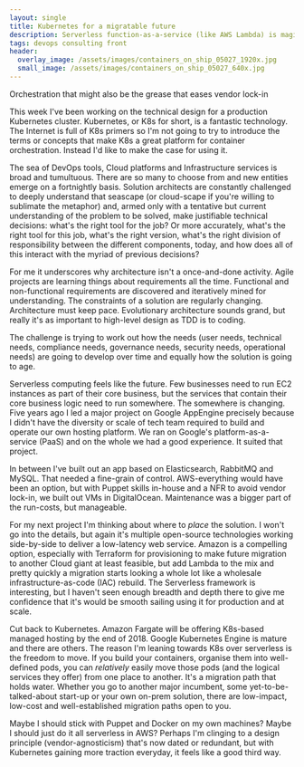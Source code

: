 ```yaml
---
layout: single
title: Kubernetes for a migratable future
description: Serverless function-as-a-service (like AWS Lambda) is magic, but it's hard to commit at this early stage.
tags: devops consulting front
header:
  overlay_image: /assets/images/containers_on_ship_05027_1920x.jpg
  small_image: /assets/images/containers_on_ship_05027_640x.jpg
---
```


Orchestration that might also be the grease that eases vendor lock-in

This week I've been working on the technical design for a production Kubernetes cluster.  Kubernetes, or K8s for short, is a fantastic technology.  The Internet is full of K8s primers so I'm not going to try to introduce the terms or concepts that make K8s a great platform for container orchestration.  Instead I'd like to make the case for using it.

The sea of DevOps tools, Cloud platforms and Infrastructure services is broad and tumultuous.  There are so many to choose from and new entities emerge on a fortnightly basis.  Solution architects are constantly challenged to deeply understand that seascape (or cloud-scape if you're willing to sublimate the metaphor) and, armed only with a tentative but current understanding of the problem to be solved, make justifiable technical decisions: what's the right tool for the job?  Or more accurately, what's the right tool for this job, what's the right version, what's the right division of responsibility between the different components, today, and how does all of this interact with the myriad of previous decisions?

For me it underscores why architecture isn't a once-and-done activity.  Agile projects are learning things about requirements all the time.  Functional and non-functional requirements are discovered and iteratively mined for understanding.  The constraints of a solution are regularly changing.  Architecture must keep pace.  Evolutionary architecture sounds grand, but really it's as important to high-level design as TDD is to coding.

The challenge is trying to work out how the needs (user needs, technical needs, compliance needs, governance needs, security needs, operational needs) are going to develop over time and equally how the solution is going to age.  

Serverless computing feels like the future.  Few businesses need to run EC2 instances as part of their core business, but the services that contain their core business logic need to run somewhere.  The somewhere is changing.  Five years ago I led a major project on Google AppEngine precisely because I didn't have the diversity or scale of tech team required to build and operate our own hosting platform.  We ran on Google's platform-as-a-service (PaaS) and on the whole we had a good experience.  It suited that project.

In between I've built out an app based on Elasticsearch, RabbitMQ and MySQL.  That needed a fine-grain of control.  AWS-everything would have been an option, but with Puppet skills in-house and a NFR to avoid vendor lock-in, we built out VMs in DigitalOcean.  Maintenance was a bigger part of the run-costs, but manageable.

For my next project I'm thinking about where to _place_ the solution.  I won't go into the details, but again it's multiple open-source technologies working side-by-side to deliver a low-latency web service.  Amazon is a compelling option, especially with Terraform for provisioning to make future migration to another Cloud giant at least feasible, but add Lambda to the mix and pretty quickly a migration starts looking a whole lot like a wholesale infrastructure-as-code (IAC) rebuild.  The Serverless framework is interesting, but I haven't seen enough breadth and depth there to give me confidence that it's would be smooth sailing using it for production and at scale.

Cut back to Kubernetes.  Amazon Fargate will be offering K8s-based managed hosting by the end of 2018.  Google Kubernetes Engine is mature and there are others.  The reason I'm leaning towards K8s over serverless is the freedom to move.  If you build your containers, organise them into well-defined pods, you can _relatively_ easily move those pods (and the logical services they offer) from one place to another.  It's a migration path that holds water.  Whether you go to another major incumbent, some yet-to-be-talked-about start-up or your own on-prem solution, there are low-impact, low-cost and well-established migration paths open to you.

Maybe I should stick with Puppet and Docker on my own machines?  Maybe I should just do it all serverless in AWS?  Perhaps I'm clinging to a design principle (vendor-agnosticism) that's now dated or redundant, but with Kubernetes gaining more traction everyday, it feels like a good third way.
